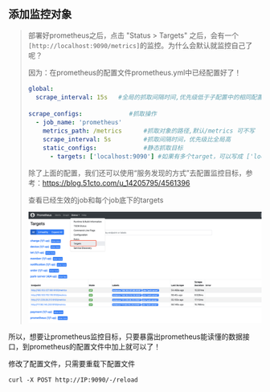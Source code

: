 ## 添加监控对象

> 部署好prometheus之后，点击 "Status > Targets" 之后，会有一个`[http://localhost:9090/metrics]`的监控。为什么会默认就监控自己了呢？
>
> 因为：在prometheus的配置文件prometheus.yml中已经配置好了！
>
> ```yaml
> global:
>   scrape_interval: 15s   #全局的抓取间隔时间,优先级低于子配置中的相同配置
> 
> scrape_configs:             #抓取操作
>   - job_name: 'prometheus'
>     metrics_path: /metrics      #抓取对象的路径,默认/metrics 可不写
>     scrape_interval: 5s         #抓取间隔时间，优先级比全局高
>     static_configs:             #静态抓取目标
>       - targets: ['localhost:9090'] #如果有多个target，可以写成 ['localhost:9090', 'localhost:9091', ......]
> ```
>
> 除了上面的配置，我们还可以使用“服务发现的方式”去配置监控目标，参考：https://blog.51cto.com/u_14205795/4561396
>
> 
>
> 查看已经生效的job和每个job底下的targets
>
> ![avatar](../images/WechatIMG552.png)

 



所以，想要让prometheus监控目标，只要暴露出prometheus能读懂的数据接口，到prometheus的配置文件中加上就可以了！

修改了配置文件，只需要重载下配置文件

```shell
curl -X POST http://IP:9090/-/reload
```



